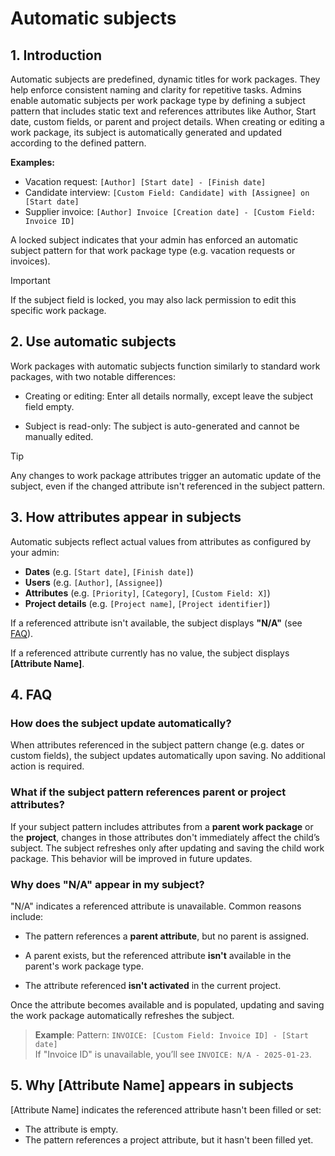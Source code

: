 # Automatic subjects

## 1. Introduction


Automatic subjects are predefined, dynamic titles for work packages. They help enforce consistent naming and clarity for repetitive tasks. Admins enable automatic subjects per work package type by defining a subject pattern that includes static text and references attributes like Author, Start date, custom fields, or parent and project details. When creating or editing a work package, its subject is automatically generated and updated according to the defined pattern.

**Examples:**

- Vacation request: `[Author] [Start date] - [Finish date]`
- Candidate interview: `[Custom Field: Candidate] with [Assignee] on [Start date]`
- Supplier invoice: `[Author] Invoice [Creation date] - [Custom Field: Invoice ID]`


A locked subject indicates that your admin has enforced an automatic subject pattern for that work package type (e.g. vacation requests or invoices).

> [!IMPORTANT]
> If the subject field is locked, you may also lack permission to edit this specific work package.

## 2. Use automatic subjects

Work packages with automatic subjects function similarly to standard work packages, with two notable differences:

- Creating or editing: Enter all details normally, except leave the subject field empty.

- Subject is read-only: The subject is auto-generated and cannot be manually edited.

> [!TIP]
> Any changes to work package attributes trigger an automatic update of the subject, even if the changed attribute isn't referenced in the subject pattern.

## 3. How attributes appear in subjects

Automatic subjects reflect actual values from attributes as configured by your admin:

*   **Dates** (e.g. `[Start date]`, `[Finish date]`)
*   **Users** (e.g. `[Author]`, `[Assignee]`)
*   **Attributes** (e.g. `[Priority]`, `[Category]`, `[Custom Field: X]`)
*   **Project details** (e.g. `[Project name]`, `[Project identifier]`)

If a referenced attribute isn't available, the subject displays **"N/A"** (see [FAQ](https://community.openproject.org/#4-faq)).

If a referenced attribute currently has no value, the subject displays **[Attribute Name]**.


## 4. FAQ

### How does the subject update automatically?

When attributes referenced in the subject pattern change (e.g. dates or custom fields), the subject updates automatically upon saving. No additional action is required.

### What if the subject pattern references parent or project attributes?

If your subject pattern includes attributes from a **parent work package** or the **project**, changes in those attributes don't immediately affect the child’s subject. The subject refreshes only after updating and saving the child work package. This behavior will be improved in future updates.

### Why does "N/A" appear in my subject?

"N/A" indicates a referenced attribute is unavailable. Common reasons include:

- The pattern references a **parent attribute**, but no parent is assigned.

- A parent exists, but the referenced attribute **isn't** available in the parent's work package type.

- The attribute referenced **isn't activated** in the current project.

Once the attribute becomes available and is populated, updating and saving the work package automatically refreshes the subject.


> **Example**: Pattern: `INVOICE: [Custom Field: Invoice ID] - [Start date]`  
> If "Invoice ID" is unavailable, you’ll see `INVOICE: N/A - 2025-01-23`.

## 5. Why [Attribute Name] appears in subjects

[Attribute Name] indicates the referenced attribute hasn't been filled or set:

- The attribute is empty.
- The pattern references a project attribute, but it hasn't been filled yet.



